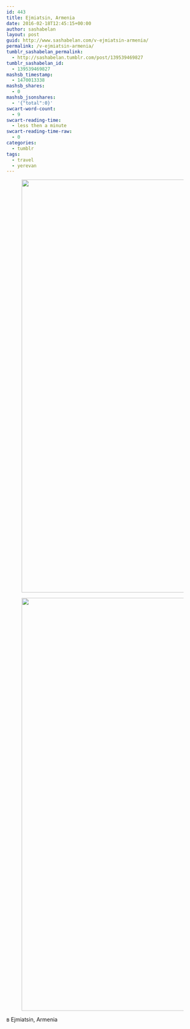 ```yaml
---
id: 443
title: Ejmiatsin, Armenia
date: 2016-02-18T12:45:15+00:00
author: sashabelan
layout: post
guid: http://www.sashabelan.com/v-ejmiatsin-armenia/
permalink: /v-ejmiatsin-armenia/
tumblr_sashabelan_permalink:
  - http://sashabelan.tumblr.com/post/139539469827
tumblr_sashabelan_id:
  - 139539469827
mashsb_timestamp:
  - 1470013338
mashsb_shares:
  - 0
mashsb_jsonshares:
  - '{"total":0}'
swcart-word-count:
  - 9
swcart-reading-time:
  - less then a minute
swcart-reading-time-raw:
  - 0
categories:
  - tumblr
tags:
  - travel
  - yerevan
---
```

<div id='gallery-731' class='gallery galleryid-443 gallery-columns-2 gallery-size-full'>
  <figure class='gallery-item'> 
  
  <div class='gallery-icon landscape'>
    <a href='http://www.sashabelan.ru/wp-content/uploads/2016/02/tumblr_o2qu3fVAQM1qarj97o1_1280.jpg'><img width="1080" height="1080" src="http://www.sashabelan.ru/wp-content/uploads/2016/02/tumblr_o2qu3fVAQM1qarj97o1_1280.jpg" class="attachment-full size-full" alt="" srcset="http://www.sashabelan.ru/wp-content/uploads/2016/02/tumblr_o2qu3fVAQM1qarj97o1_1280.jpg 1080w, http://www.sashabelan.ru/wp-content/uploads/2016/02/tumblr_o2qu3fVAQM1qarj97o1_1280-150x150.jpg 150w, http://www.sashabelan.ru/wp-content/uploads/2016/02/tumblr_o2qu3fVAQM1qarj97o1_1280-300x300.jpg 300w, http://www.sashabelan.ru/wp-content/uploads/2016/02/tumblr_o2qu3fVAQM1qarj97o1_1280-768x768.jpg 768w, http://www.sashabelan.ru/wp-content/uploads/2016/02/tumblr_o2qu3fVAQM1qarj97o1_1280-1024x1024.jpg 1024w, http://www.sashabelan.ru/wp-content/uploads/2016/02/tumblr_o2qu3fVAQM1qarj97o1_1280-830x830.jpg 830w, http://www.sashabelan.ru/wp-content/uploads/2016/02/tumblr_o2qu3fVAQM1qarj97o1_1280-230x230.jpg 230w, http://www.sashabelan.ru/wp-content/uploads/2016/02/tumblr_o2qu3fVAQM1qarj97o1_1280-350x350.jpg 350w" sizes="(max-width: 1080px) 100vw, 1080px" /></a>
  </div></figure><figure class='gallery-item'> 
  
  <div class='gallery-icon landscape'>
    <a href='http://www.sashabelan.ru/wp-content/uploads/2016/02/tumblr_o2qtk2nmdL1qarj97o1_1280.jpg'><img width="1080" height="1080" src="http://www.sashabelan.ru/wp-content/uploads/2016/02/tumblr_o2qtk2nmdL1qarj97o1_1280.jpg" class="attachment-full size-full" alt="" srcset="http://www.sashabelan.ru/wp-content/uploads/2016/02/tumblr_o2qtk2nmdL1qarj97o1_1280.jpg 1080w, http://www.sashabelan.ru/wp-content/uploads/2016/02/tumblr_o2qtk2nmdL1qarj97o1_1280-150x150.jpg 150w, http://www.sashabelan.ru/wp-content/uploads/2016/02/tumblr_o2qtk2nmdL1qarj97o1_1280-300x300.jpg 300w, http://www.sashabelan.ru/wp-content/uploads/2016/02/tumblr_o2qtk2nmdL1qarj97o1_1280-768x768.jpg 768w, http://www.sashabelan.ru/wp-content/uploads/2016/02/tumblr_o2qtk2nmdL1qarj97o1_1280-1024x1024.jpg 1024w, http://www.sashabelan.ru/wp-content/uploads/2016/02/tumblr_o2qtk2nmdL1qarj97o1_1280-830x830.jpg 830w, http://www.sashabelan.ru/wp-content/uploads/2016/02/tumblr_o2qtk2nmdL1qarj97o1_1280-230x230.jpg 230w, http://www.sashabelan.ru/wp-content/uploads/2016/02/tumblr_o2qtk2nmdL1qarj97o1_1280-350x350.jpg 350w" sizes="(max-width: 1080px) 100vw, 1080px" /></a>
  </div></figure>
</div>

в Ejmiatsin, Armenia